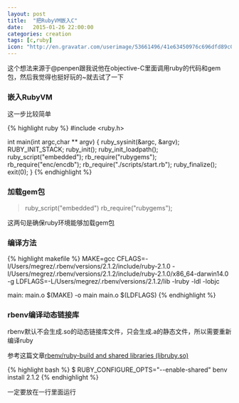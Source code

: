 ```yaml
---
layout: post
title:  "把RubyVM嵌入C"
date:   2015-01-26 22:00:00
categories: creation
tags: [c,ruby]
icon: "http://en.gravatar.com/userimage/53661496/41e63450976c696dfd89c047c5148212.jpg?size=200"
---
```


这个想法来源于@penpen跟我说他在objective-C里面调用ruby的代码和gem包，然后我觉得也挺好玩的~就去试了一下

### 嵌入RubyVM

这一步比较简单

<!-- more -->
{% highlight ruby %}
#include <ruby.h>

int main(int argc,char ** argv) {
	ruby_sysinit(&argc, &argv);
	RUBY_INIT_STACK;
	ruby_init();
	ruby_init_loadpath();
	ruby_script("embedded");
	rb_require("rubygems");
	rb_require("enc/encdb");
	rb_require("./scripts/start.rb");
	ruby_finalize();
	exit(0);
}
{% endhighlight %}

### 加载gem包

> ruby_script("embedded")
> rb_require("rubygems");

这两句是确保ruby环境能够加载gem包

### 编译方法

{% highlight makefile %}
MAKE=gcc
CFLAGS=-I/Users/megrez/.rbenv/versions/2.1.2/include/ruby-2.1.0 -I/Users/megrez/.rbenv/versions/2.1.2/include/ruby-2.1.0/x86_64-darwin14.0 -g
LDFLAGS=-L/Users/megrez/.rbenv/versions/2.1.2/lib -lruby -ldl -lobjc

main: main.o
	$(MAKE) -o main main.o $(LDFLAGS)
{% endhighlight %}

### rbenv编译动态链接库

rbenv默认不会生成.so的动态链接库文件，只会生成.a的静态文件，所以需要重新编译ruby

参考这篇文章[rbenv/ruby-build and shared libraries (libruby.so)](http://stackoverflow.com/questions/23863895/rbenv-ruby-build-and-shared-libraries-libruby-so)

{% highlight bash %}
$ RUBY_CONFIGURE_OPTS="--enable-shared" benv install 2.1.2
{% endhighlight %}

一定要放在一行里面运行
